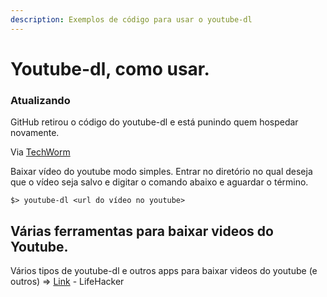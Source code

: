```yaml
---
description: Exemplos de código para usar o youtube-dl
---
```


# Youtube-dl, como usar.

### Atualizando&#x20;

GitHub retirou o código do youtube-dl e está punindo quem hospedar novamente.

Via [TechWorm](https://www.techworm.net/2020/10/github-removes-youtube-dl-software.html)



Baixar vídeo do youtube modo simples. Entrar no diretório no qual deseja que o vídeo seja salvo e digitar o comando abaixo e aguardar o término.

```
$> youtube-dl <url do vídeo no youtube>
```

## Várias ferramentas para baixar videos do Youtube.

Vários tipos de youtube-dl e outros apps para baixar videos do youtube (e outros) => [Link](https://lifehacker.com/the-best-apps-to-download-and-archive-youtube-videos-1845478901) - LifeHacker
